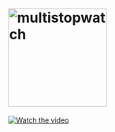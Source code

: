 # <img src="https://user-images.githubusercontent.com/52860350/113833544-16e01f80-978a-11eb-91bb-2e87a034c454.png" alt="multistopwatch" width="200"/>

[![Watch the video](https://user-images.githubusercontent.com/52860350/113831771-41c97400-9788-11eb-9fd4-ae19f82f2572.png)](https://user-images.githubusercontent.com/52860350/113829464-d2528500-9785-11eb-93ff-1320a09ce037.mp4)
